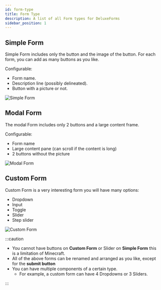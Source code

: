 ```yaml
---
id: form-type
title: Form Type
description: A list of all Form types for DeluxeForms
sidebar_position: 1
---
```


## Simple Form

Simple Form includes only the button and the image of the button. For each form, you can add as many buttons as you like.

Configurable:

- Form name.
- Description line (possibly delineated).
- Button with a picture or not.

![Simple Form](https://i.imgur.com/3rj2OQ2.png)

## Modal Form

The modal Form includes only 2 buttons and a large content frame.

Configurable:

- Form name
- Large content pane (can scroll if the content is long)
- 2 buttons without the picture

![Modal Form](https://i.imgur.com/kMpMgOh.png)

## Custom Form

Custom Form is a very interesting form you will have many options:

- Dropdown
- Input
- Toggle
- Slider
- Step slider

![Custom Form](https://i.imgur.com/zHgxELm.png)

:::caution

- You cannot have buttons on **Custom Form** or Slider on **Simple Form** this is a limitation of Minecraft.
- All of the above forms can be renamed and arranged as you like, except for the **submit button**
- You can have multiple components of a certain type.
  + For example, a custom form can have 4 Dropdowns or 3 Sliders.

:::


